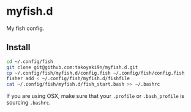 # myfish.d
My fish config.

## Install
```bash
cd ~/.config/fish
git clone git@github.com:takoyaki9n/myfish.d.git
cp ~/.config/fish/myfish.d/config.fish ~/.config/fish/config.fish
fisher add < ~/.config/fish/myfish.d/fishfile
cat ~/.config/fish/myfish.d/fish_start.bash >> ~/.bashrc
```
If you are using OSX, make sure that your `.profile` or `.bash_profile` is sourcing `.bashrc`.